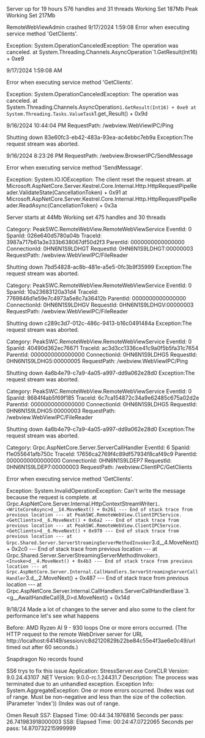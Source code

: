 ﻿Server up for 19 hours 576 handles and 31 threads Working Set 187Mb Peak Working Set 217Mb


RemoteWebViewAdmin crashed
9/17/2024 1:59:08
Error when executing service method 'GetClients'.

Exception: 
System.OperationCanceledException: The operation was canceled.
   at System.Threading.Channels.AsyncOperation`1.GetResult(Int16) + 0xe9

9/17/2024 1:59:08 AM

Error when executing service method 'GetClients'.

Exception: 
System.OperationCanceledException: The operation was canceled.
at System.Threading.Channels.AsyncOperation`1.GetResult(Int16) + 0xe9
   at System.Threading.Tasks.ValueTask`1.get_Result() + 0x9d


9/16/2024 10:44:04 PM
RequestPath: /webview.WebViewIPC/Ping

Shutting down 83e60fc3-eb42-483a-93ea-ac4ebbc7eb9a Exception:The request stream was aborted.

9/16/2024 8:23:26 PM
RequestPath: /webview.BrowserIPC/SendMessage

Error when executing service method 'SendMessage'.

Exception: 
System.IO.IOException: The client reset the request stream.
   at Microsoft.AspNetCore.Server.Kestrel.Core.Internal.Http.HttpRequestPipeReader.ValidateState(CancellationToken) + 0x91
   at Microsoft.AspNetCore.Server.Kestrel.Core.Internal.Http.HttpRequestPipeReader.ReadAsync(CancellationToken) + 0x3a


Server starts at 44Mb Working set 475 handles and 30 threads

Category: PeakSWC.RemoteWebView.RemoteWebViewService
EventId: 0
SpanId: 026e640d5780a04b
TraceId: 3987a717b61a3e333b638067df50d2f3
ParentId: 0000000000000000
ConnectionId: 0HN6N1S9LDHGT
RequestId: 0HN6N1S9LDHGT:00000003
RequestPath: /webview.WebViewIPC/FileReader

Shutting down 7bd54828-ac8b-481e-a5e5-0fc3b9f35999 Exception:The request stream was aborted.

Category: PeakSWC.RemoteWebView.RemoteWebViewService
EventId: 0
SpanId: 10a23683120a31d4
TraceId: 7769846d1e59e7c4973a5e8c7a36412b
ParentId: 0000000000000000
ConnectionId: 0HN6N1S9LDHGV
RequestId: 0HN6N1S9LDHGV:00000003
RequestPath: /webview.WebViewIPC/FileReader

Shutting down c289c3d7-012c-486c-9413-b16c0491484a Exception:The request stream was aborted.

Category: PeakSWC.RemoteWebView.RemoteWebViewService
EventId: 0
SpanId: 40490d362ec76671
TraceId: ac3d3cc1336ce41c9a0f5b5fa31c7654
ParentId: 0000000000000000
ConnectionId: 0HN6N1S9LDHG5
RequestId: 0HN6N1S9LDHG5:00000005
RequestPath: /webview.WebViewIPC/Ping

Shutting down 4a6b4e79-c7a9-4a05-a997-dd9a062e28d0 Exception:The request stream was aborted.

Category: PeakSWC.RemoteWebView.RemoteWebViewService
EventId: 0
SpanId: 8684f4ab5f69f185
TraceId: 6c7ca154872c34a9e62485c675a02d2e
ParentId: 0000000000000000
ConnectionId: 0HN6N1S9LDHG5
RequestId: 0HN6N1S9LDHG5:00000003
RequestPath: /webview.WebViewIPC/FileReader

Shutting down 4a6b4e79-c7a9-4a05-a997-dd9a062e28d0 Exception:The request stream was aborted.


Category: Grpc.AspNetCore.Server.ServerCallHandler
EventId: 6
SpanId: f1e055641afb750c
TraceId: 17656ca2769f4c89df57934f8caf49c9
ParentId: 0000000000000000
ConnectionId: 0HN6N1S9LDEP7
RequestId: 0HN6N1S9LDEP7:00000003
RequestPath: /webview.ClientIPC/GetClients

Error when executing service method 'GetClients'.

Exception: 
System.InvalidOperationException: Can't write the message because the request is complete.
   at Grpc.AspNetCore.Server.Internal.HttpContextStreamWriter`1.<WriteCoreAsync>d__14.MoveNext() + 0x261
--- End of stack trace from previous location ---
   at PeakSWC.RemoteWebView.ClientIPCService.<GetClients>d__6.MoveNext() + 0x6a2
--- End of stack trace from previous location ---
   at PeakSWC.RemoteWebView.ClientIPCService.<GetClients>d__6.MoveNext() + 0x970
--- End of stack trace from previous location ---
   at Grpc.Shared.Server.ServerStreamingServerMethodInvoker`3.<Invoke>d__4.MoveNext() + 0x2c0
--- End of stack trace from previous location ---
   at Grpc.Shared.Server.ServerStreamingServerMethodInvoker`3.<Invoke>d__4.MoveNext() + 0x4b3
--- End of stack trace from previous location ---
   at Grpc.AspNetCore.Server.Internal.CallHandlers.ServerStreamingServerCallHandler`3.<HandleCallAsyncCore>d__2.MoveNext() + 0x487
--- End of stack trace from previous location ---
   at Grpc.AspNetCore.Server.Internal.CallHandlers.ServerCallHandlerBase`3.<<HandleCallAsync>g__AwaitHandleCall|8_0>d.MoveNext() + 0x14d


   9/18/24 Made a lot of changes to the server and also some to the client for performance
   let's see what happens

   Before:
   AMD Ryzen AI 9 - 930 loops
   One or more errors occurred. (The HTTP request to the remote WebDriver server for URL http://localhost:64149/session/c8d2120829b22be84c55e4f3ae6e0c49/url timed out after 60 seconds.)

   Snapdragon
   No records found



   SS6 trys to fix this issue 
   Application: StressServer.exe CoreCLR Version: 9.0.24.43107 .NET Version: 9.0.0-rc.1.24431.7 Description: The process was terminated due to an unhandled exception. Exception Info: System.AggregateException: One or more errors occurred. (Index was out of range. Must be non-negative and less than the size of the collection. (Parameter 'index')) (Index was out of range.

   Omen Result
   SS7: Elapsed Time: 00:44:34.1976816 Seconds per pass: 26.741983918000003
   SS8: Elapsed Time: 00:24:47.0722065 Seconds per pass: 14.870732215999999
